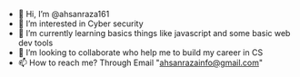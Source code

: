 - 👋 Hi, I’m @ahsanraza161
- 👀 I’m interested in Cyber security
- 🌱 I’m currently learning basics things like javascript and some basic web dev tools
- 💞️ I’m looking to collaborate who help me to build my career in CS
- 📫 How to reach me? Through Email "ahsanrazainfo@gmail.com"

<!---
ahsanraza161/ahsanraza161 is a ✨ special ✨ repository because its `README.md` (this file) appears on your GitHub profile.
You can click the Preview link to take a look at your changes.
--->
